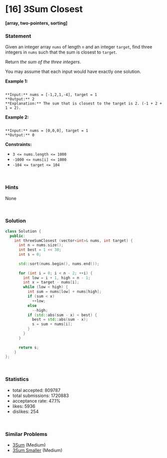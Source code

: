 # [16] 3Sum Closest

**[array, two-pointers, sorting]**

### Statement

Given an integer array `nums` of length `n` and an integer `target`, find three integers in `nums` such that the sum is closest to `target`.

Return *the sum of the three integers*.

You may assume that each input would have exactly one solution.


**Example 1:**

```

**Input:** nums = [-1,2,1,-4], target = 1
**Output:** 2
**Explanation:** The sum that is closest to the target is 2. (-1 + 2 + 1 = 2).

```

**Example 2:**

```

**Input:** nums = [0,0,0], target = 1
**Output:** 0

```

**Constraints:**
* `3 <= nums.length <= 1000`
* `-1000 <= nums[i] <= 1000`
* `-104 <= target <= 104`


<br>

### Hints

None

<br>

### Solution

```cpp
class Solution {
  public:
    int threeSumClosest (vector<int>& nums, int target) {
      int n = nums.size();
      int best = 1 << 30;
      int s = 0;
      
      std::sort(nums.begin(), nums.end());
      
      for (int i = 0; i < n - 2; ++i) {
        int low = i + 1, high = n - 1;
        int x = target - nums[i];
        while (low < high) {
          int sum = nums[low] + nums[high];
          if (sum < x)
            ++low;
          else
            --high;
          if (std::abs(sum - x) < best) {
            best = std::abs(sum - x);
            s = sum + nums[i];
          }
        }
      }
      
      return s;
    }
};
```

<br>

### Statistics

- total accepted: 809787
- total submissions: 1720883
- acceptance rate: 47.1%
- likes: 5936
- dislikes: 254

<br>

### Similar Problems

- [3Sum](https://leetcode.com/problems/3sum) (Medium)
- [3Sum Smaller](https://leetcode.com/problems/3sum-smaller) (Medium)
